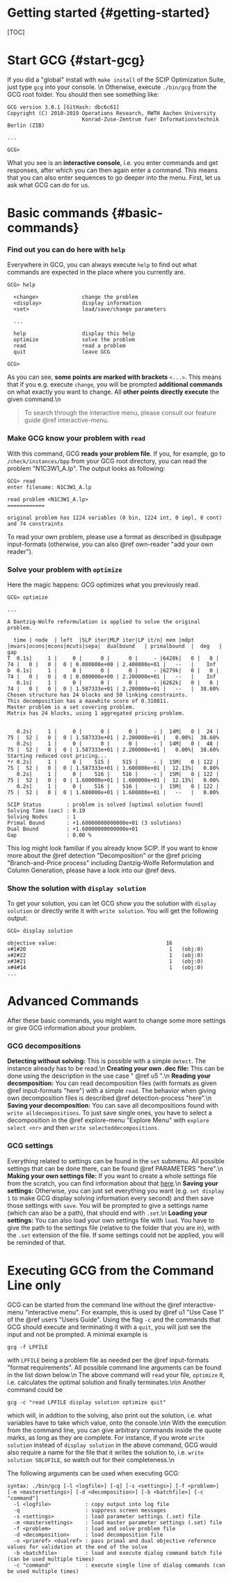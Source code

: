 # Getting started {#getting-started}
[TOC]
# Start GCG {#start-gcg}
If you did a "global" install with `make install` of the SCIP Optimization Suite,
just type `gcg` into your console. \n
Otherwise, execute `./bin/gcg` from the GCG root folder.
You should then see something like:
```
GCG version 3.0.1 [GitHash: dbc6c61]
Copyright (C) 2010-2019 Operations Research, RWTH Aachen University
                        Konrad-Zuse-Zentrum fuer Informationstechnik Berlin (ZIB)

...

GCG>

```

What you see is an **interactive console**, i.e. you enter commands and get responses, after which you can then
again enter a command. This means that you can also enter sequences to go deeper into the menu.
First, let us ask what GCG can do for us.

# Basic commands {#basic-commands}
### Find out you can do here with `help`
Everywhere in GCG, you can always execute `help` to find out what commands are expected in the place where you currently are.
```
GCG> help

  <change>              change the problem
  <display>             display information
  <set>                 load/save/change parameters

  ...

  help                  display this help
  optimize              solve the problem
  read                  read a problem
  quit                  leave GCG

GCG>
```
As you can see, **some points are marked with brackets** `<...>`. This means that if you e.g. execute `change`,
you will be prompted **additional commands** on what exactly you want to change. All **other points directly execute** the given command.\n

> To search through the interactive menu, please consult our feature guide @ref interactive-menu.

### Make GCG know your problem with `read`
With this command, GCG **reads your problem file**. If you, for example, go to `/check/instances/bpp` from your GCG root
directory, you can read the problem "N1C3W1_A.lp". The output looks as following:
```
GCG> read
enter filename: N1C3W1_A.lp

read problem <N1C3W1_A.lp>
============

original problem has 1224 variables (0 bin, 1224 int, 0 impl, 0 cont) and 74 constraints

```

To read your own problem, please use a format as described in @subpage input-formats (otherwise, you can also @ref own-reader "add your own reader").

### Solve your problem with `optimize`
Here the magic happens: GCG optimizes what you previously read.
```
GCG> optimize

...

A Dantzig-Wolfe reformulation is applied to solve the original problem.

  time | node  | left  |SLP iter|MLP iter|LP it/n| mem |mdpt |mvars|ocons|mcons|mcuts|sepa|  dualbound   | primalbound  |  deg   |  gap   
T  0.1s|     1 |     0 |      0 |      0 |     - |6428k|   0 |   0 |  74 |   0 |   0 |  0 | 0.000000e+00 | 2.400000e+01 |   --   |    Inf
b  0.1s|     1 |     0 |      0 |      0 |     - |6279k|   0 |   0 |  74 |   0 |   0 |  0 | 0.000000e+00 | 2.200000e+01 |   --   |    Inf
   0.1s|     1 |     0 |      0 |      0 |     - |6262k|   0 |   0 |  74 |   0 |   0 |  0 | 1.587333e+01 | 2.200000e+01 |   --   |  38.60%
Chosen structure has 24 blocks and 50 linking constraints.
This decomposition has a maxwhite score of 0.310811.
Master problem is a set covering problem.
Matrix has 24 blocks, using 1 aggregated pricing problem.


   0.2s|     1 |     0 |      0 |      0 |     - |  14M|   0 |  24 |  75 |  52 |   0 |  0 | 1.587333e+01 | 2.200000e+01 |   0.00%|  38.60%
   0.2s|     1 |     0 |      0 |      0 |     - |  14M|   0 |  48 |  75 |  52 |   0 |  0 | 1.587333e+01 | 2.200000e+01 |   0.00%|  38.60%
Starting reduced cost pricing...
*r 0.2s|     1 |     0 |    515 |    515 |     - |  15M|   0 | 122 |  75 |  52 |   0 |  0 | 1.587333e+01 | 1.600000e+01 |  12.13%|   0.80%
   0.2s|     1 |     0 |    516 |    516 |     - |  15M|   0 | 122 |  75 |  52 |   0 |  0 | 1.600000e+01 | 1.600000e+01 |  12.13%|   0.00%
   0.2s|     1 |     0 |    516 |    516 |     - |  15M|   0 | 122 |  75 |  52 |   0 |  0 | 1.600000e+01 | 1.600000e+01 |   --   |   0.00%

SCIP Status        : problem is solved [optimal solution found]
Solving Time (sec) : 0.19
Solving Nodes      : 1
Primal Bound       : +1.60000000000000e+01 (3 solutions)
Dual Bound         : +1.60000000000000e+01
Gap                : 0.00 %
```

This log might look familiar if you already know SCIP. If you want to know more about the @ref detection "Decomposition" or the
 @ref pricing "Branch-and-Price process" including Dantzig-Wolfe Reformulation and Column Generation, please have a look into our 
 @ref devs.


### Show the solution with `display solution`
To get your solution, you can let GCG show you the solution with `display solution` or directly write it
with `write solution`. You will get the following output:
```
GCG> display solution

objective value:                                   16
x#1#20                                              1 	(obj:0)
x#2#22                                              1 	(obj:0)
x#3#21                                              1 	(obj:0)
x#4#14                                              1 	(obj:0)
...

```

# Advanced Commands
After these basic commands, you might want to change some more settings or give GCG information about your problem.

### GCG decompositions
**Detecting without solving:** This is possible with a simple `detect`. The instance already has to be read.\n
**Creating your own .dec file:** This can be done using the description in the use case " @ref u5 ".\n
**Reading your decomposition:** You can read decomposition files (with formats as given @ref input-formats "here") with a simple `read`.
The behavior when giving own decomposition files is described @ref detection-process "here".\n
**Saving your decomposition:** You can save all decompositions found with `write alldecompositions`. To just save single ones, you have
to select a decomposition in the @ref explore-menu "Explore Menu" with `explore select <nr>` and then `write selecteddecompositions`.

### GCG settings
Everything related to settings can be found in the `set` submenu. All possible settings that can be done there, can be found @ref PARAMETERS "here".\n
**Making your own settings file:** If you want to create a whole settings file from the scratch, you can find information
about that <a href="FAQ.html#createsettingsfile">here</a>.\n
**Saving your settings:** Otherwise, you can just set everything you want (e.g. `set display 1` to make GCG display solving information
  every second) and then save those settings with `save`. You will
be prompted to give a settings name (which can also be a path), that should end
with `.set`.\n
**Loading your settings:** You can also load your own settings file with `load`. You have to give the path to the settings file (relative to the folder that
you are in), with the `.set` extension of the file. If some settings could not
be applied, you will be reminded of that.


# Executing GCG from the Command Line only
GCG can be started from the command line without the @ref interactive-menu "interactive menu".
For example, this is used by @ref u1 "Use Case 1" of the @ref users "Users Guide". 
Using the flag `-c` and the commands that GCG should execute and terminating it with
a `quit`, you will just see the input and not be prompted. A minimal example is

    gcg -f LPFILE

with `LPFILE` being a problem file as needed per the @ref input-formats "format requirements".
All possible command line arguments can be found in the list down below.\n
The above command will `read` your file, `optimize` it, i.e. calculates the optimal solution
and finally terminates.\n\n
Another command could be

    gcg -c "read LPFILE display solution optimize quit"

which will, in addtion to the solving, also print out the solution, i.e. what variables
have to take which value, onto the console.\n\n
With the execution from the command line, you can give arbitrary commands inside
the quote marks, as long as they are complete. For instance, if you wrote `write solution`
instead of `display solution` in the above command, GCG would also require a name for the
file that it writes the solution to, i.e. `write solution SOLUFILE`, so watch out for their
completeness.\n

The following arguments can be used when executing GCG:

    syntax: ./bin/gcg [-l <logfile>] [-q] [-s <settings>] [-f <problem>] [-m <mastersettings>] [-d <decomposition>] [-b <batchfile>] [-c "command"]
      -l <logfile>           : copy output into log file
      -q                     : suppress screen messages
      -s <settings>          : load parameter settings (.set) file
      -m <mastersettings>    : load master parameter settings (.set) file
      -f <problem>           : load and solve problem file
      -d <decomposition>     : load decomposition file
      -o <primref> <dualref> : pass primal and dual objective reference values for validation at the end of the solve
      -b <batchfile>         : load and execute dialog command batch file (can be used multiple times)
      -c "command"           : execute single line of dialog commands (can be used multiple times)


